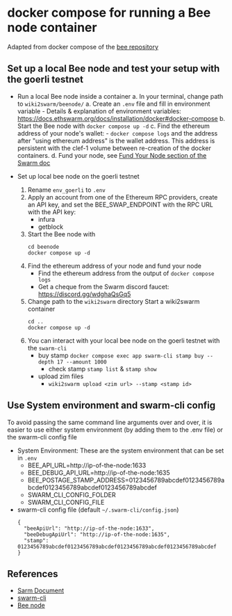 # docker compose for running a Bee node container

Adapted from docker compose of the [bee repository](https://github.com/ethersphere/bee/tree/master/packaging/docker)

## Set up a local Bee node and test your setup with the goerli testnet
- Run a local Bee node inside a container
    a. In your terminal, change path to `wiki2swarm/beenode/`
    a. Create an `.env` file and fill in environment variable
        - Details & explanation of environment variables: https://docs.ethswarm.org/docs/installation/docker#docker-compose
    b. Start the Bee node with `docker compose up -d`
    c. Find the ethereum address of your node's wallet:
        - `docker compose logs` and the address after "using ethereum address" is the wallet address. This address is persistent with the clef-1 volume between re-creation of the docker containers.
    d. Fund your node, see [Fund Your Node section of the Swarm doc](https://docs.ethswarm.org/docs/installation/fund-your-node)

- Set up local bee node on the goerli testnet
    1. Rename `env_goerli` to `.env`
    2. Apply an account from one of the Ethereum RPC providers, create an API key, and set the BEE_SWAP_ENDPOINT with the RPC URL with the API key:
        - infura
        - getblock
    2. Start the Bee node with
        ```
        cd beenode
        docker compose up -d
        ```
    3. Find the ethereum address of your node and fund your node
        - Find the ethereum address from the output of `docker compose logs`
        - Get a cheque from the Swarm discord faucet: https://discord.gg/wdghaQsGq5
    4. Change path to the `wiki2swarm` directory Start a wiki2swarm container 
        ```
        cd ..
        docker compose up -d
        ```
    5. You can interact with your local bee node on the goerli testnet with the `swarm-cli`
        - buy stamp `docker compose exec app swarm-cli stamp buy --depth 17 --amount 1000`
            - check stamp `stamp list` & `stamp show`
        - upload zim files
            - `wiki2swarm upload <zim url> --stamp <stamp id>`

## Use System environment and swarm-cli config
To avoid passing the same command line arguments over and over, it is easier to use either system environment (by adding them to the .env file) or the swarm-cli config file

- System Environment: These are the system environment that can be set in `.env`
    - BEE_API_URL=http://ip-of-the-node:1633
    - BEE_DEBUG_API_URL=http://ip-of-the-node:1635
    - BEE_POSTAGE_STAMP_ADDRESS=0123456789abcdef0123456789abcdef0123456789abcdef0123456789abcdef
    - SWARM_CLI_CONFIG_FOLDER
    - SWARM_CLI_CONFIG_FILE
- swarm-cli config file (default `~/.swarm-cli/config.json`)
    ```
    {
      "beeApiUrl": "http://ip-of-the-node:1633",
      "beeDebugApiUrl": "http://ip-of-the-node:1635",
      "stamp": 0123456789abcdef0123456789abcdef0123456789abcdef0123456789abcdef
    }
    ```

## References
- [Sarm Document](https://docs.ethswarm.org/docs/)
- [swarm-cli](https://github.com/ethersphere/swarm-cli)
- [Bee node](https://github.com/ethersphere/bee)